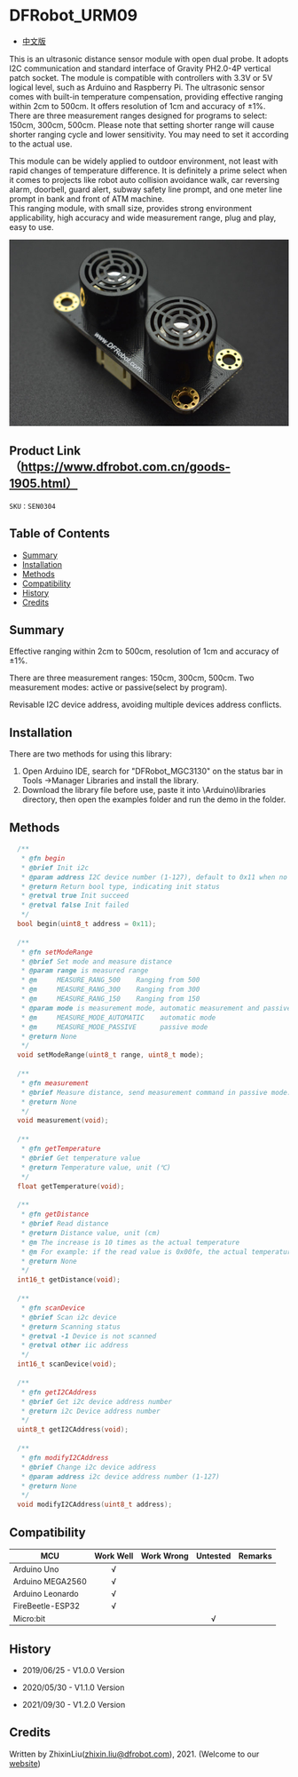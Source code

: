 # DFRobot_URM09
- [中文版](./README_CN.md)

This is an ultrasonic distance sensor module with open dual probe. It adopts I2C communication and standard interface of Gravity PH2.0-4P vertical patch socket. The module is compatible with controllers with 3.3V or 5V logical level, such as Arduino and Raspberry Pi. The ultrasonic sensor comes with built-in temperature compensation, providing effective ranging within 2cm to 500cm. It offers resolution of 1cm and accuracy of ±1%. There are three measurement ranges designed for programs to select: 150cm, 300cm, 500cm. Please note that setting shorter range will cause shorter ranging cycle and lower sensitivity. You may need to set it according to the actual use.

This module can be widely applied to outdoor environment, not least with rapid changes of temperature difference. It is definitely a prime select when it comes to projects like robot auto collision avoidance walk, car reversing alarm, doorbell, guard alert, subway safety line prompt, and one meter line prompt in bank and front of ATM machine. <br>
This ranging module, with small size, provides strong environment applicability, high accuracy and wide measurement range, plug and play, easy to use.

![效果图](resources/images/SEN0304_WIKI_Cover.jpg)


## Product Link（https://www.dfrobot.com.cn/goods-1905.html）

    SKU：SEN0304

## Table of Contents

* [Summary](#Summary)
* [Installation](#Installation)
* [Methods](#Methods)
* [Compatibility](#Compatibility)
* [History](#History)
* [Credits](#Credits)

## Summary

Effective ranging within 2cm to 500cm, resolution of 1cm and accuracy of ±1%.

There are three measurement ranges: 150cm, 300cm, 500cm. Two measurement modes: active or passive(select by program).

Revisable I2C device address, avoiding multiple devices address conflicts. 

## Installation
There are two methods for using this library:
1. Open Arduino IDE, search for "DFRobot_MGC3130" on the status bar in Tools ->Manager Libraries and install the library.
2. Download the library file before use, paste it into \Arduino\libraries directory, then open the examples folder and run the demo in the folder.

## Methods

```C++
  /**
   * @fn begin
   * @brief Init i2c
   * @param address I2C device number (1-127), default to 0x11 when no device number is uploaded
   * @return Return bool type, indicating init status
   * @retval true Init succeed
   * @retval false Init failed
   */
  bool begin(uint8_t address = 0x11);

  /**
   * @fn setModeRange
   * @brief Set mode and measure distance 
   * @param range is measured range
   * @n     MEASURE_RANG_500    Ranging from 500 
   * @n     MEASURE_RANG_300    Ranging from 300 
   * @n     MEASURE_RANG_150    Ranging from 150 
   * @param mode is measurement mode, automatic measurement and passive measurement. 
   * @n     MEASURE_MODE_AUTOMATIC    automatic mode
   * @n     MEASURE_MODE_PASSIVE      passive mode
   * @return None
   */
  void setModeRange(uint8_t range, uint8_t mode);

  /**
   * @fn measurement
   * @brief Measure distance, send measurement command in passive mode.
   * @return None
   */
  void measurement(void);

  /**
   * @fn getTemperature
   * @brief Get temperature value
   * @return Temperature value, unit (℃)
   */
  float getTemperature(void);

  /**
   * @fn getDistance
   * @brief Read distance
   * @return Distance value, unit (cm)
   * @n The increase is 10 times as the actual temperature
   * @n For example: if the read value is 0x00fe, the actual temperature will be 0x00fe / 10 = 25.4
   * @return None
   */
  int16_t getDistance(void);

  /**
   * @fn scanDevice
   * @brief Scan i2c device
   * @return Scanning status
   * @retval -1 Device is not scanned
   * @retval other iic address
   */
  int16_t scanDevice(void);
  
  /**
   * @fn getI2CAddress
   * @brief Get i2c device address number
   * @return i2c Device address number
   */
  uint8_t getI2CAddress(void);

  /**
   * @fn modifyI2CAddress
   * @brief Change i2c device address
   * @param address i2c device address number (1-127)
   * @return None
   */
  void modifyI2CAddress(uint8_t address);
```

## Compatibility

MCU                | Work Well    | Work Wrong   | Untested    | Remarks
------------------ | :----------: | :----------: | :---------: | :----:
Arduino Uno        |      √       |              |             |
Arduino MEGA2560   |      √       |              |             |
Arduino Leonardo   |      √       |              |             |
FireBeetle-ESP32   |      √       |              |             |
Micro:bit          |              |              |      √      |


## History

- 2019/06/25 - V1.0.0 Version

- 2020/05/30 - V1.1.0 Version

- 2021/09/30 - V1.2.0 Version

  

## Credits

Written by ZhixinLiu(zhixin.liu@dfrobot.com), 2021. (Welcome to our [website](https://www.dfrobot.com/))
